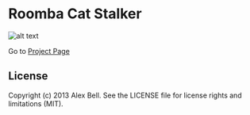 # Roomba Cat Stalker

![alt text](http://bellspringsteen.github.io/RoombaCatStalker/images/RoombaCatStalker.gif "Gif In Action")

Go to [Project Page](http://bellspringsteen.github.io/RoombaCatStalker/)


## License

Copyright (c) 2013 Alex Bell. See the LICENSE file for license rights and
limitations (MIT).
